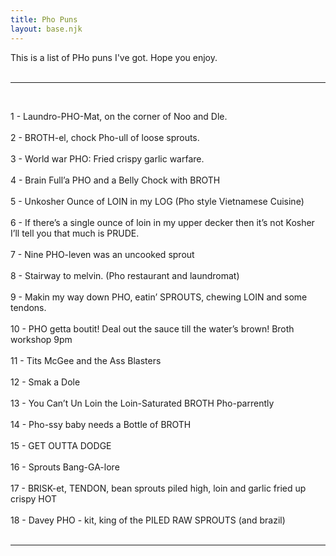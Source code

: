 ```yaml
---
title: Pho Puns
layout: base.njk
---
```

<div class="post-content">
    This is a list of PHo puns I've got. Hope you enjoy.
    <br><br><hr>
<br>

1 - Laundro-PHO-Mat, on the corner of Noo and Dle. <br><br>
2 - BROTH-el, chock Pho-ull of loose sprouts.<br><br>
3 - World war PHO: Fried crispy garlic warfare.<br><br>
4 - Brain Full’a PHO and a Belly Chock with BROTH<br><br>
5 - Unkosher Ounce of LOIN in my LOG (Pho style Vietnamese Cuisine)<br><br>
6 - If there’s a single ounce of loin in my upper decker then it’s not Kosher I’ll tell you that much is PRUDE.<br><br>
7 - Nine PHO-leven was an uncooked sprout<br><br>
8 - Stairway to melvin. (Pho restaurant and laundromat)<br><br>
9 - Makin my way down PHO, eatin’ SPROUTS, chewing LOIN and some tendons.<br><br>
10 - PHO getta boutit! Deal out the sauce till the water’s brown! Broth workshop 9pm<br><br>
11 - Tits McGee and the Ass Blasters<br><br>
12 - Smak a Dole<br><br>
13 - You Can’t Un Loin the Loin-Saturated BROTH Pho-parrently<br><br>
14 - Pho-ssy baby needs a Bottle of BROTH<br><br>
15 - GET OUTTA DODGE<br><br>
16 - Sprouts Bang-GA-lore<br><br>
17 - BRISK-et, TENDON, bean sprouts piled high, loin and garlic fried up crispy HOT<br><br>
18 - Davey PHO - kit, king of the PILED RAW SPROUTS (and brazil)<br><br>
<hr>
</div>